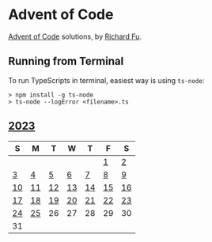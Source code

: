 # Advent of Code
[Advent of Code](https://adventofcode.com) solutions, by [Richard Fu](https://github.com/furic/).

## Running from Terminal
To run TypeScripts in terminal, easiest way is using `ts-node`:
```
> npm install -g ts-node
> ts-node --logError <filename>.ts
```

## [2023](./2023)
| S | M | T | W | T | F | S |
|---|---|---|---|---|---|---|
|   |   |   |   |   | [1](./2023/01) | [2](./2023/02) |
| [3](./2023/03) | [4](./2023/04) | [5](./2023/05) | [6](./2023/06) | [7](./2023/07) | [8](./2023/08) | [9](./2023/09) |
| [10](./2023/10) | [11](./2023/11) | [12](./2023/12) | [13](./2023/13) | [14](./2023/14) | [15](./2023/15) | [16](./2023/16) |
| [17](./2023/17) | [18](./2023/18) | [19](./2023/19) | [20](./2023/20) | [21](./2023/21) | [22](./2023/22) | [23](./2023/23) |
| [24](./2023/24) | [25](./2023/25) | 26 | 27 | 28 | 29 | 30 |
| 31 |   |   |   |   |   |   |

